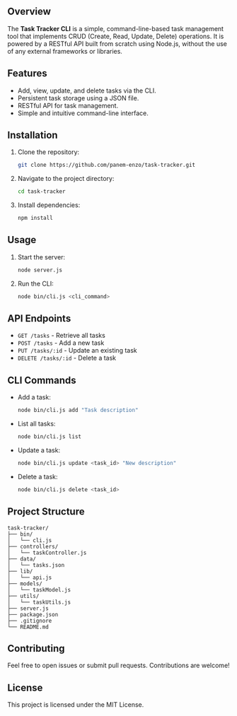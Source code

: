 ﻿## Overview

The **Task Tracker CLI** is a simple, command-line-based task management tool that implements CRUD (Create, Read, Update, Delete) operations. It is powered by a RESTful API built from scratch using Node.js, without the use of any external frameworks or libraries.

## Features

* Add, view, update, and delete tasks via the CLI.
* Persistent task storage using a JSON file.
* RESTful API for task management.
* Simple and intuitive command-line interface.

## Installation

1. Clone the repository:

   ```bash
   git clone https://github.com/panem-enzo/task-tracker.git
   ```
2. Navigate to the project directory:

   ```bash
   cd task-tracker
   ```
3. Install dependencies:

   ```bash
   npm install
   ```

## Usage

1. Start the server:

   ```bash
   node server.js
   ```
2. Run the CLI:

   ```bash
   node bin/cli.js <cli_command>
   ```

## API Endpoints

* `GET /tasks` - Retrieve all tasks
* `POST /tasks` - Add a new task
* `PUT /tasks/:id` - Update an existing task
* `DELETE /tasks/:id` - Delete a task

## CLI Commands

* Add a task:

  ```bash
  node bin/cli.js add "Task description"
  ```
* List all tasks:

  ```bash
  node bin/cli.js list
  ```
* Update a task:

  ```bash
  node bin/cli.js update <task_id> "New description"
  ```
* Delete a task:

  ```bash
  node bin/cli.js delete <task_id>
  ```

## Project Structure

```
task-tracker/
├── bin/
│   └── cli.js
├── controllers/
│   └── taskController.js
├── data/
│   └── tasks.json
├── lib/
│   └── api.js
├── models/
│   └── taskModel.js
├── utils/
│   └── taskUtils.js
├── server.js
├── package.json
├── .gitignore
└── README.md
```

## Contributing

Feel free to open issues or submit pull requests. Contributions are welcome!

## License

This project is licensed under the MIT License.
